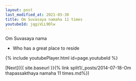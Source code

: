 ```yaml
---
layout: post
last_modified_at: 2021-03-30
title: Om Suvasaya namaha 11 times
youtubeId: jqgiVLL9Dlw
---
```

 
 
Om Suvasaya nama 
 
 -  Who has a great place to reside 
 
  
 
  
 
 
 
 
 
 


{% include youtubePlayer.html id=page.youtubeId %}
 
[Next]({{ site.baseurl }}{% link  split1/_posts/2014-07-18-Om thapassakthaya namaha 11 times.md%})
 
